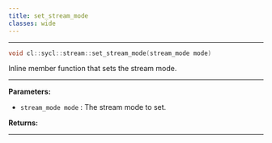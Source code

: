 ```yaml
---
title: set_stream_mode
classes: wide
---
```



---

```cpp
void cl::sycl::stream::set_stream_mode(stream_mode mode)
```


Inline member function that sets the stream mode. 


---
**Parameters:**

 - `stream_mode mode`
: The stream mode to set. 

**Returns:** 

---
